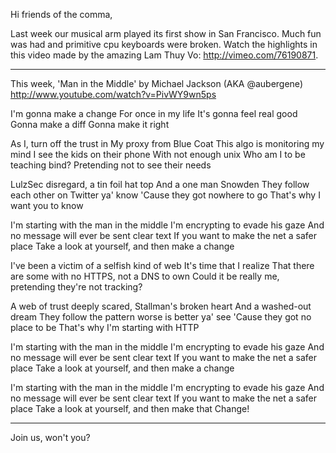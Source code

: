 Hi friends of the comma,

Last week our musical arm played its first show in San Francisco.  Much fun was had and primitive cpu keyboards were broken.  Watch the highlights in this video made by the amazing Lam Thuy Vo: http://vimeo.com/76190871.

----

This week, 'Man in the Middle' by Michael Jackson (AKA @aubergene)
http://www.youtube.com/watch?v=PivWY9wn5ps

I'm gonna make a change
For once in my life
It's gonna feel real good
Gonna make a diff
Gonna make it right

As I, turn off the trust in
My proxy from Blue Coat
This algo is monitoring my mind
I see the kids on their phone
With not enough unix
Who am I to be teaching bind?
Pretending not to see their needs

LulzSec disregard, a tin foil hat top
And a one man Snowden
They follow each other on Twitter ya' know
'Cause they got nowhere to go
That's why I want you to know

I'm starting with the man in the middle
I'm encrypting to evade his gaze
And no message will ever be sent clear text
If you want to make the net a safer place
Take a look at yourself, and then make a change

I've been a victim of a selfish kind of web
It's time that I realize
That there are some with no HTTPS, not a DNS to own
Could it be really me, pretending they're not tracking?

A web of trust deeply scared, Stallman's broken heart
And a washed-out dream
They follow the pattern worse is better ya' see
'Cause they got no place to be
That's why I'm starting with HTTP

I'm starting with the man in the middle
I'm encrypting to evade his gaze
And no message will ever be sent clear text
If you want to make the net a safer place
Take a look at yourself, and then make a change

I'm starting with the man in the middle
I'm encrypting to evade his gaze
And no message will ever be sent clear text
If you want to make the net a safer place
Take a look at yourself, and then make that
Change!

----

Join us, won't you?